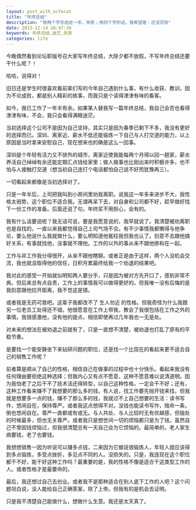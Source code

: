 ```yaml
---
layout: post_with_octocat
title: "年终总结"
description: "用两个字总结这一年，失败；用四个字的话，我希望是：还没完败"
date: 2013-12-14 16:47:38
keywords: 年终总结,迷茫,失败
categories: life
---
```

今晚偶然看到论坛职版号召大家写年终总结，大除夕都不放假，不写年终总结还要干什么呢？！

哈哈，说得对！

旧日还是学生时很喜欢看前辈们写的今年自己遇到什么事，有什么收获、教训，因为不论成败，都是别人精彩的故事，而我只是个读得津津有味的看客。

如今，我已工作了一年半有余。如果某人替我写一篇年终总结，我自己会否也看得津津有味，不会，我只会看得满眼迷茫。

当初选择这个公司不是因为自己坚持，其实只是因为春季已剩下不多，我没有更好的选择而已。深圳、离家近、薪水不低还能锻炼一下自己与人打交道的能力，以上原因是当时拿来安慰自己，现在想来也的确是这么一回事。

深圳是个年轻有活力又不排外的城市，离家近使我能每两个月得以回一趟家，薪水养活自己绰绰有余还能定期汇点钱给家里；做人做事也比刚出来时积极许多，也不怕与人接触打交道（想当初自己连打个电话都怕自己说不好而犹豫再三）。

一切看起来都像是当初选择对了。

只是一年半后，上司把我叫到小房间里劝我离职。说我这一年多来进步不大，我性格太弱势，这个职位不适合我。无谓再呆下去，对自身和公司都不好，趁早做好找下一份工作的准备。后面还说了句，年终奖不用担心，会有的。

我有什么话要说呢？我无话可说，要是我愿意说的，我早就说了。我清楚被劝离职也是自找的，一直以来我都觉得自己上司气场不合。有不少事情我都懒得与他争论，要么他说什么我就做什么，要么明知道他冤枉我但我也认了。刻意不去跟他搞好关系，有事就找他，没事就不理他。工作的以外的事从来不跟他掺和在一起。

工作与非工作我分得很开，从来不跟他瞎聊。或者正是由于这样，两个人没机会交流，我也就没取得他的信任，日积月累最终给我一个劝退的结果吧。

我对此的感受一开始就似明知两人要分手，只是因为被对方先开口了，感到非常不爽。但后来总有点自责，工作上的事情我可以做得更好的。但我唯一没有后悔的是我刻意跟他拉开距离，我不觉这是错。

或者我是无药可救吧。这辈子我都改不了 生人勿近 的性格。但我奇怪为什么我跟另一位老员工处得还不错。他很愿意在工作上带我，教会了我很包括在工作之外的事情。我很感激他，没有他的提点，相信即使再过几年我也一无是处。

对未来的想法在被劝退之前就有了，只是一直想不清楚，被劝退也打乱了原有的平稳节奏。

是要找一个能安静坐下来钻研问题的职位，还是找一个比现在的看起来更不适合自己的销售工作呢？

前者算是顺从了自己的性格，相信自己在做事的过程中也十分快乐。看起来我没有任何理由要拒绝这种选择；但我内心又有点不愿意，这种不愿意难以说清道明。因为我怕老了之后干不了技术活还得转型，以自己这种性格，一定会干不好；还有，这种工作看来赚不了我想要的那么多的钱。有人说，找工作要先抛开钱来找，但我就是想要多一点的钱，赚不了那么多的钱，我就过不上自己想要的生活：读书写作，悠闲自在，保持尊严。或者我这点想得不对。没钱也能读书写作，贱命一条，倒也悠闲自在。尊严一直都或有或无。与人共处、与人比较时无有优越感，但独处的时候最多，但也无关尊严。或者我只是想世间一切的烦恼都只是为了钱，虽然自己不曾因钱烦恼过，但我很清楚总有一天自己会为它烦恼的。最简单的，老人家生病要钱，老了也要钱。

我想想销售一因为听说可以赚多点钱，二来因为它据说很锻炼人，年轻人就应该得到多点锻炼，多受点挫折，多见点不同的人。没损失的。只是，我连现在这个职位都干不好，能干好这种工作吗？最重要的是，我的性格不像是适合干这类型工作的人。或者性格才是最要命的。

最后，我还想过自己去创业。或者我不是那种适合在别人底下工作的人吧？这个问题坦白说，没人能给自己正确答案，除了上帝。但我有的是机会去证明。

只是我不清楚自己能做什么，想做什么生意。我还是太天真了。